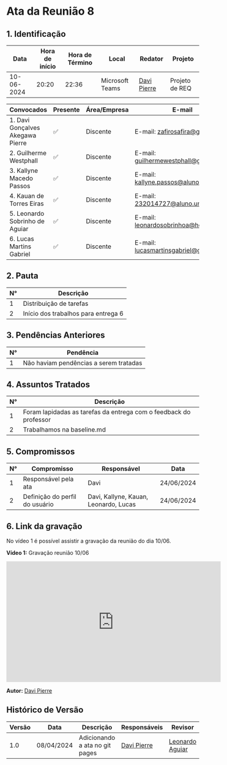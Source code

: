 # **Ata da Reunião 8**

## 1. Identificação

| Data       | Hora de início | Hora de Término | Local           | Redator                                      | Projeto        |
| ---------- | -------------- | --------------- | --------------- | -------------------------------------------- | -------------- |
| 10-06-2024 | 20:20          | 22:36           | Microsoft Teams | [Davi Pierre](https://github.com/DaviPierre) | Projeto de REQ |

| Convocados                       | Presente | Área/Empresa | E-mail                                                                        |
| -------------------------------- | -------- | ------------ | ----------------------------------------------------------------------------- |
| 1. Davi Gonçalves Akegawa Pierre | ✅        | Discente     | E-mail: [zafirosafira@gmail.com](mailto:zafirosafira@gmail.com)               |
| 2. Guilherme Westphall           | ✅        | Discente     | E-mail: [guilhermewestphall@gmail.com](mailto:guilhermewestphall@gmail.com)   |
| 3. Kallyne Macedo Passos         | ✅        | Discente     | E-mail: [kallyne.passos@aluno.unb.br](mailto:kallyne.passos@aluno.unb.br)     |
| 4. Kauan de Torres Eiras         | ✅        | Discente     | E-mail: [232014727@aluno.unb.br](mailto:232014727@aluno.unb.br)               |
| 5. Leonardo Sobrinho de Aguiar   | ✅        | Discente     | E-mail: [leonardosobrinhoa@hotmail.com](mailto:leonardosobrinhoa@hotmail.com) |
| 6. Lucas Martins Gabriel         | ✅        | Discente     | E-mail: [lucasmartinsgabriel@gmail.com](mailto:lucasmartinsgabriel@gmail.com) |

## 2. Pauta

| N°  | Descrição                           |
| --- | ----------------------------------- |
| 1   | Distribuição de tarefas             |
| 2   | Início dos trabalhos para entrega 6 |


## 3. Pendências Anteriores

| N°  | Pendência                              |
| --- | -------------------------------------- |
| 1   | Não haviam pendências a serem tratadas |

## 4. Assuntos Tratados

| N°  | Descrição                                                         |
| --- | ----------------------------------------------------------------- |
| 1   | Foram lapidadas as tarefas da entrega com o feedback do professor |
| 2   | Trabalhamos na baseline.md                                        |


## 5. Compromissos

| N°  | Compromisso                    | Responsável                           | Data       |
| --- | ------------------------------ | ------------------------------------- | ---------- |
| 1   | Responsável pela ata           | Davi                                  | 24/06/2024 |
| 2   | Definição do perfil do usuário | Davi, Kallyne, Kauan, Leonardo, Lucas | 24/06/2024 |


## 6. Link da gravação

No vídeo 1 é possível assistir a gravação da reunião do dia 10/06.

**Vídeo 1:** Gravação reunião 10/06

<iframe width="560" height="315" src="https://www.youtube.com/embed/8VVgE5Qzb2k?si=Gr4_CJxshJa7i7uJ" title="YouTube video player" frameborder="0" allow="accelerometer; autoplay; clipboard-write; encrypted-media; gyroscope; picture-in-picture; web-share" referrerpolicy="strict-origin-when-cross-origin" allowfullscreen></iframe>

**Autor:** [Davi Pierre](https://github.com/DaviPierre)



## Histórico de Versão
| Versão | Data       | Descrição                      | Responsáveis                                 | Revisor                                           |
| ------ | ---------- | ------------------------------ | -------------------------------------------- | ------------------------------------------------- |
| 1.0    | 08/04/2024 | Adicionando a ata no git pages | [Davi Pierre](https://github.com/DaviPierre) | [Leonardo Aguiar](https://github.com/Leonardo0o0) |

